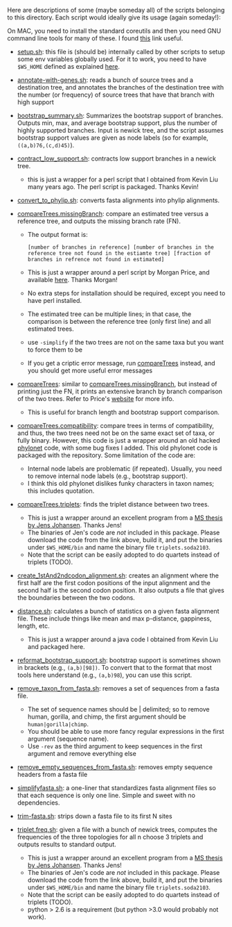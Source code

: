 Here are descriptions of some (maybe someday all) of the scripts belonging to this directory.
Each script would ideally give its usage (again someday!):

On MAC, you need to install the standard coreutils and then you need GNU command line tools for many of these. 
I found [this](https://www.topbug.net/blog/2013/04/14/install-and-use-gnu-command-line-tools-in-mac-os-x/) link useful. 

* [setup.sh](setup.sh): this file is (should be) internally called by other scripts to setup some env variables globally used. 
  For it to work, you need to have `$WS_HOME` defined as explained [here](../../README).

* [annotate-with-genes.sh](annotate-with-genes.sh): reads a bunch of source trees and a destination tree, and annotates the branches of the destination tree 
  with the number (or frequency) of source trees that have that branch with high support

* [bootstrap_summary.sh](bootstrap_summary.sh): Summarizes the bootstrap support of branches. Outputs min, max, and average bootstrap support, plus the number of highly supported branches. Input is newick tree, and the script assumes bootstrap support values are given as node labels (so for example, `((a,b)76,(c,d)45)`).

* [contract_low_support.sh](contract_low_support.sh): contracts low support branches in a newick tree. 
  * this is just a wrapper for a perl script that I obtained from Kevin Liu many years ago. The perl script is packaged. Thanks Kevin! 

* [convert_to_phylip.sh](convert_to_phylip.sh): converts fasta alignments into phylip alignments. 

* [compareTrees.missingBranch](compareTrees.missingBranch): compare an estimated tree versus a reference tree, and outputs the 
  missing branch rate (FN). 
  * The output format is:

    `[number of branches in reference] [number of branches in the reference tree not found in the estiamte tree] [fraction of branches in refrence not found in estimated]`
 
  * This is just a wrapper around a perl script by Morgan Price, and available [here](http://www.microbesonline.org/fasttree/treecmp.html). Thanks Morgan!
  * No extra steps for installation should be required, except you need to have perl installed. 
  * The estimated tree can be multiple lines; in that case, the comparison is between the reference tree (only first line) and all estimated trees. 
  * use `-simplify` if the two trees are not on the same taxa but you want to force them to be
  * If you get a criptic error message, run [compareTrees](compareTrees) instead, and you should get more useful error messages

* [compareTrees](compareTrees): similar to [compareTrees.missingBranch](compareTrees.missingBranch), but instead of printing just the FN, it prints an extensive branch by branch comparison of the two trees. 
  Refer to Price's [website](http://www.microbesonline.org/fasttree/treecmp.html) for more info. 
  * This is useful for branch length and bootstrap support comparison. 

* [compareTrees.compatibility](compareTrees.compatibility): compare trees in terms of compatibility, and thus, the two trees need not be on the same exact set of taxa, 
 or fully binary. However, this code is just a wrapper around an old hacked [phylonet](http://bioinfo.cs.rice.edu/phylonet) code, with some bug fixes I added.
 This old phylonet code is packaged with the repository. Some limitation of the code are:
   * Internal node labels are problematic (if repeated). Usually, you need to remove internal node labels (e.g., bootstrap support). 
   * I think this old phylonet dislikes funky characters in taxon names; this includes quotation.

* [compareTrees.triplets](compareTrees.triplets): finds the triplet distance between two trees. 
  * This is just a wrapper around an excellent program from a [MS thesis by Jens Johansen](http://jensjohansen.com/thesis/). Thanks Jens!
  * The binaries of Jen's code are *not* included in this package. Please download the code from the link above, build it, and put the binaries under `$WS_HOME/bin` and name the binary file `triplets.soda2103`.
  * Note that the script can be easily adopted to do quartets instead of triplets (TODO). 

* [create_1stAnd2ndcodon_alignment.sh](create_1stAnd2ndcodon_alignment.sh): creates an alignment where the first half are the first codon positions of the input alignment and the second half is the second codon position. It also outputs a file that gives the boundaries between the two codons. 

* [distance.sh](distance.sh): calculates a bunch of statistics on a given fasta alignment file. 
  These include things like mean and max p-distance, gappiness, length, etc.
  * This is just a wrapper around a java code I obtained from Kevin Liu and packaged here. 

* [reformat_bootstrap_support.sh](reformat_bootstrap_support.sh): bootstrap support is sometimes shown in brackets (e.g., `(a,b)[98])`.
  To convert that to the format that most tools here understand (e.g., `(a,b)98`), you can use this script. 

* [remove_taxon_from_fasta.sh](remove_taxon_from_fasta.sh): removes a set of sequences from a fasta file.
  * The set of sequence names should be | delimited; so to remove human, gorilla, and chimp, the first argument should be `human|gorilla|chimp`.
  * You should be able to use more fancy regular expressions in the first argument (sequence name).
  * Use `-rev` as the third argument to keep sequences in the first argument and remove everything else

* [remove_empty_sequences_from_fasta.sh](remove_empty_sequences_from_fasta.sh): removes empty sequence headers from a fasta file

* [simplifyfasta.sh](simplifyfasta.sh): a one-liner that standardizes fasta alignment files so that each sequence is only one line. Simple and sweet with no dependencies. 

* [trim-fasta.sh](trim-fasta.sh): strips down a fasta file to its first N sites

* [triplet.freq.sh](triplet.freq.sh): given a file with a bunch of newick trees, computes the frequencies of the three topologies for all n choose 3 triplets and outputs results to standard output. 
  * This is just a wrapper around an excellent program from a [MS thesis by Jens Johansen](http://jensjohansen.com/thesis/). Thanks Jens!
  * The binaries of Jen's code are *not* included in this package. Please download the code from the link above, build it, and put the binaries under `$WS_HOME/bin` and name the binary file `triplets.soda2103`.
  * Note that the script can be easily adopted to do quartets instead of triplets (TODO). 
  * python > 2.6 is a requirement (but python >3.0 would probably not work). 


